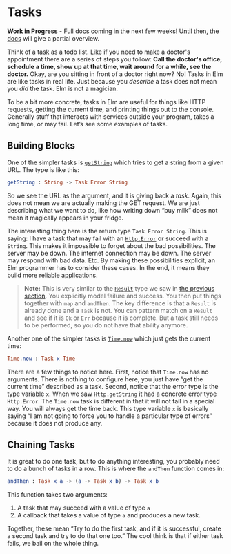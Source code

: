 # Tasks

**Work in Progress** - Full docs coming in the next few weeks! Until then, the [docs](http://package.elm-lang.org/packages/elm-lang/core/4.0.0/Task) will give a partial overview.

Think of a task as a todo list. Like if you need to make a doctor's appointment there are a series of steps you follow: **Call the doctor's office, schedule a time, show up at that time, wait around for a while, see the doctor.** Okay, are you sitting in front of a doctor right now? No! Tasks in Elm are like tasks in real life. Just because you *describe* a task does not mean you *did* the task. Elm is not a magician.

To be a bit more concrete, tasks in Elm are useful for things like HTTP requests, getting the current time, and printing things out to the console. Generally stuff that interacts with services outside your program, takes a long time, or may fail. Let&rsquo;s see some examples of tasks.


## Building Blocks

One of the simpler tasks is [`getString`](http://package.elm-lang.org/packages/evancz/elm-http/latest/Http#getString) which tries to get a string from a given URL. The type is like this:

```elm
getString : String -> Task Error String
```

So we see the URL as the argument, and it is giving back a *task*. Again, this does not mean we are actually making the GET request. We are just describing what we want to do, like how writing down &ldquo;buy milk&rdquo; does not mean it magically appears in your fridge.

The interesting thing here is the return type `Task Error String`. This is saying: I have a task that may fail with an [`Http.Error`](http://package.elm-lang.org/packages/evancz/elm-http/latest/Http#Error) or succeed with a `String`. This makes it impossible to forget about the bad possibilities. The server may be down. The internet connection may be down. The server may respond with bad data. Etc. By making these possibilities explicit, an Elm programmer has to consider these cases. In the end, it means they build more reliable applications.

> **Note:** This is very similar to the [`Result`](http://package.elm-lang.org/packages/elm-lang/core/latest/Result) type we saw in [the previous section](result.md). You explicitly model failure and success. You then put things together with `map` and `andThen`. The key difference is that a `Result` is already done and a `Task` is not. You can pattern match on a `Result` and see if it is `Ok` or `Err` because it is complete. But a task still needs to be performed, so you do not have that ability anymore.

Another one of the simpler tasks is [`Time.now`](http://package.elm-lang.org/packages/elm-lang/core/latest/Time#now) which just gets the current time:

```elm
Time.now : Task x Time
```

There are a few things to notice here. First, notice that `Time.now` has no arguments. There is nothing to configure here, you just have &ldquo;get the current time&rdquo; described as a task. Second, notice that the error type is the type variable `x`. When we saw `Http.getString` it had a concrete error type `Http.Error`. The `Time.now` task is different in that it will not fail in a special way. You will always get the time back. This type variable `x` is basically saying &ldquo;I am not going to force you to handle a particular type of errors&rdquo; because it does not produce any.


## Chaining Tasks

It is great to do one task, but to do anything interesting, you probably need to do a bunch of tasks in a row. This is where the `andThen` function comes in:

```elm
andThen : Task x a -> (a -> Task x b) -> Task x b
```

This function takes two arguments:

  1. A task that may succeed with a value of type `a`
  2. A callback that takes a value of type `a` and produces a new task.

Together, these mean &ldquo;Try to do the first task, and if it is successful, create a second task and try to do that one too.&rdquo; The cool think is that if either task fails, we bail on the whole thing.